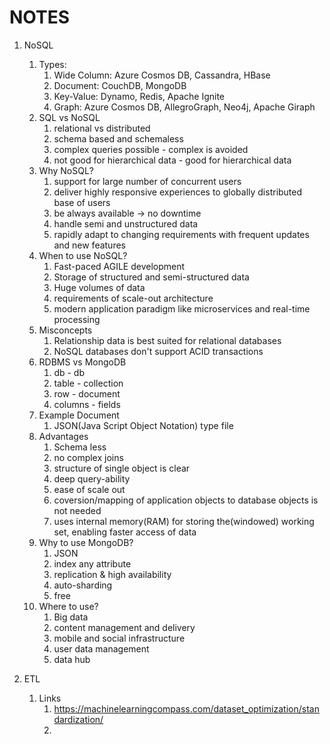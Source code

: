 # NOTES

1. NoSQL
	1. Types: 
		1. Wide Column: Azure Cosmos DB, Cassandra, HBase
		2. Document: CouchDB, MongoDB
		3. Key-Value: Dynamo, Redis, Apache Ignite
		4. Graph: Azure Cosmos DB, AllegroGraph, Neo4j, Apache Giraph
	2. SQL vs NoSQL
		1. relational vs distributed
		2. schema based and schemaless
		3. complex queries possible - complex is avoided
		4. not good for hierarchical data - good for hierarchical data
	3. Why NoSQL?
		1. support for large number of concurrent users
		2. deliver highly responsive experiences to globally distributed base of users
		3. be always available -> no downtime
		4. handle semi and unstructured data
		5. rapidly adapt to changing requirements with frequent updates and new features
	4. When to use NoSQL?
		1. Fast-paced AGILE development
		2. Storage of structured and semi-structured data
		3. Huge volumes of data
		4. requirements of scale-out architecture
		5. modern application paradigm like microservices and real-time processing
	5. Misconcepts
		1. Relationship data is best suited for relational databases
		2. NoSQL databases don't support ACID transactions 	
	6. RDBMS vs MongoDB
		1. db - db
		2. table - collection
		3. row - document
		4. columns - fields 
	7. Example Document
		1. JSON(Java Script Object Notation) type file
	8. Advantages
		1. Schema less
		2. no complex joins
		3. structure of single object is clear
		4. deep query-ability
		5. ease of scale out
		6. coversion/mapping of application objects to database objects is not needed
		7. uses internal memory(RAM) for storing the(windowed) working set, enabling faster access of data 
	9. Why to use MongoDB?
		1. JSON
		2. index any attribute
		3. replication & high availability
		4. auto-sharding
		5. free
	10. Where to use?
		1. Big data
		2. content management and delivery
		3. mobile and social infrastructure
		4. user data management
		5. data hub

2. ETL
	1. Links
		1. https://machinelearningcompass.com/dataset_optimization/standardization/
		2.   